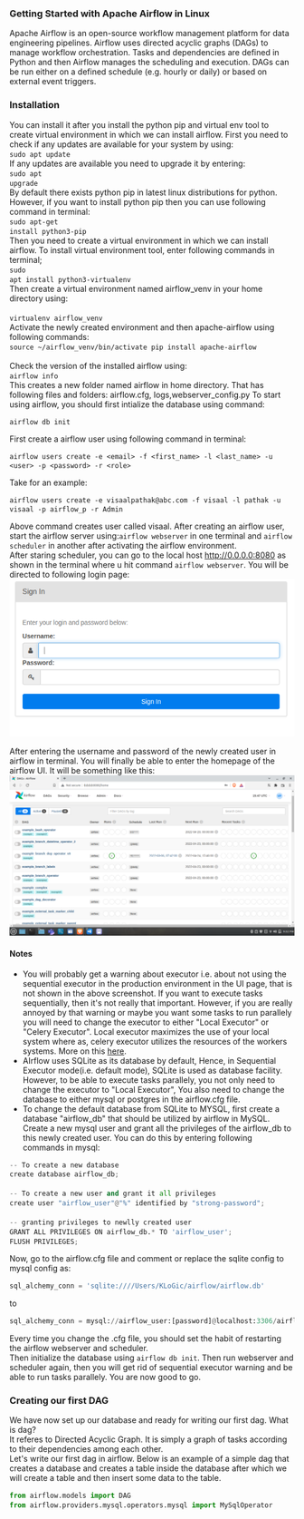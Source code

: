 ### Getting Started with Apache Airflow in Linux
Apache Airflow is an open-source workflow management platform for data engineering pipelines. Airflow uses directed acyclic graphs (DAGs) to manage workflow orchestration. Tasks and dependencies are defined in Python and then Airflow manages the scheduling and execution. DAGs can be run either on a defined schedule (e.g. hourly or daily) or based on external event triggers.

### Installation 

You can install it after you install the python pip and virtual env tool to create virtual environment in which we can install airflow.
First you need to check if any updates are available for your system by using: <br/>
<code>sudo apt update</code><br/>
If any updates are available you need to upgrade it by entering:<br/>
<code>sudo apt upgrade</code><br/>
By default there exists python pip in latest linux distributions for python. However, if you want to install python pip  then you can use following command in terminal:<br/>
<code>sudo apt-get install python3-pip</code><br/>
Then you need to create a virtual environment in which we can install airflow.
To install virtual environment tool, enter following commands in terminal;<br/>
<code>sudo apt install python3-virtualenv</code><br/>
Then create a virtual environment named airflow_venv in your home directory using:<br/>
<code> virtualenv airflow_venv</code><br/>
Activate the newly created environment and then apache-airflow using following commands:<br/>
<code>source ~/airflow_venv/bin/activate
pip install apache-airflow
</code><br/>
Check the version of the installed airflow using:<br/>
<code>airflow info</code><br/>
This creates a new folder named airflow in home directory. That has following files and folders: airflow.cfg, logs,webserver_config.py
To start using airflow, you should first intialize the database using command:
```terminal
airflow db init
```
First create a airflow user using following command in terminal:
```terminal
airflow users create -e <email> -f <first_name> -l <last_name> -u <user> -p <password> -r <role>
```
Take for an example:
```terminal
airflow users create -e visaalpathak@abc.com -f visaal -l pathak -u visaal -p airflow_p -r Admin
```
Above command creates user called visaal.
After creating an airflow user, start the airflow server using:<code>airflow webserver</code> in one terminal and <code>airflow scheduler</code> in another after activating the airflow environment.<br/>
After staring scheduler, you can go to the local host http://0.0.0.0:8080 as shown in the terminal where u hit command <code>airflow webserver</code>. You will be directed to following login page:<br/>
![loginpage.png](../assets/images/loginpage.png)

After entering the username and password of the newly created user in airflow in terminal. You will finally be able to enter the homepage of the airflow UI.
It will be something like this:
![first_ui.png](../assets/images/first_ui.png)
#### Notes
* You will probably get a warning about executor i.e. about not using the sequential executor in the production environment in the UI page, that is not shown in the above screenshot. If you want to execute tasks sequentially, then it's not really that important. However, if you are really annoyed by that warning or maybe you want some tasks to run parallely you will need to change the executor to either "Local Executor" or "Celery Executor". Local executor maximizes the use of your local system where as, celery executor utilizes the resources of the workers systems. More on this <a href="https://www.astronomer.io/guides/airflow-executors-explained/">here</a>.
* AIrflow uses SQLite as its database by default, Hence, in Sequential Executor mode(i.e. default mode), SQLite is used as database facility. However, to be able to execute tasks parallely, you not only need to change the executor to "Local Executor", You also need to change the database to either mysql or postgres in the airflow.cfg file.
* To change the default database from SQLite to MYSQL, first create a database "airflow_db" that should be utilized by airflow in MySQL. Create a new mysql user and grant all the privileges of the airflow_db to this newly created user. You can do this by entering following commands in mysql:

```python
-- To create a new database
create database airflow_db;

-- To create a new user and grant it all privileges
create user "airflow_user"@"%" identified by "strong-password";

-- granting privileges to newlly created user
GRANT ALL PRIVILEGES ON airflow_db.* TO 'airflow_user';
FLUSH PRIVILEGES;

```
Now, go to the airflow.cfg file and comment or replace the sqlite config to mysql config as:
 ```python
 sql_alchemy_conn = 'sqlite:////Users/KLoGic/airflow/airflow.db'
```
to
```python
sql_alchemy_conn = mysql://airflow_user:[password]@localhost:3306/airflow_db
```
Every time you change the .cfg file, you should set the habit of restarting the airflow webserver and scheduler.<br/>
Then initialize the database using <code>airflow db init</code>. Then run webserver and scheduler again, then you will get rid of sequential executor warning and be able to run tasks parallely.
You are now good to go.

### <b>Creating our first DAG</b>
We have now set up our database and ready for writing our first dag. What is dag?<br>
It referes to Directed Acyclic Graph. It is simply a graph of tasks according to their dependencies among each other.<br>
Let's write our first dag in airflow. Below is an example of a simple dag that creates a database and creates a table inside the database after which we will create a table and then insert some data to the table.
```python
from airflow.models import DAG
from airflow.providers.mysql.operators.mysql import MySqlOperator

```


